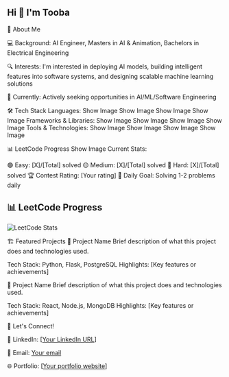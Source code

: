 ## Hi 👋 I'm Tooba

🚀 About Me

💻 Background: AI Engineer, Masters in AI & Animation, Bachelors in Electrical Engineering

🔍 Interests: I'm interested in deploying AI models, building intelligent features into software systems, and designing scalable machine learning solutions

🎯 Currently: Actively seeking opportunities in AI/ML/Software Engineering



🛠️ Tech Stack
Languages:
Show Image
Show Image
Show Image
Show Image
Frameworks & Libraries:
Show Image
Show Image
Show Image
Show Image
Tools & Technologies:
Show Image
Show Image
Show Image
Show Image


📊 LeetCode Progress
Show Image
Current Stats:

🟢 Easy: [X]/[Total] solved
🟡 Medium: [X]/[Total] solved
🔴 Hard: [X]/[Total] solved
🏆 Contest Rating: [Your rating]
🎯 Daily Goal: Solving 1-2 problems daily


## 📊 LeetCode Progress
![LeetCode Stats](https://leetcard.jacoblin.cool/toobarn?theme=dark&font=Noto%20Sans&ext=heatmap)


🏗️ Featured Projects
🎯 Project Name
Brief description of what this project does and technologies used.

Tech Stack: Python, Flask, PostgreSQL
Highlights: [Key features or achievements]

🎯 Project Name
Brief description of what this project does and technologies used.

Tech Stack: React, Node.js, MongoDB
Highlights: [Key features or achievements]



🤝 Let's Connect!

💼 LinkedIn: [[Your LinkedIn URL](https://www.linkedin.com/in/tooba-rahimnia/)]

📧 Email: [Your email](trahimnia@gmail.com)

🌐 Portfolio: [[Your portfolio website](https://toobarahimnia.github.io/PersonalHub//)]
